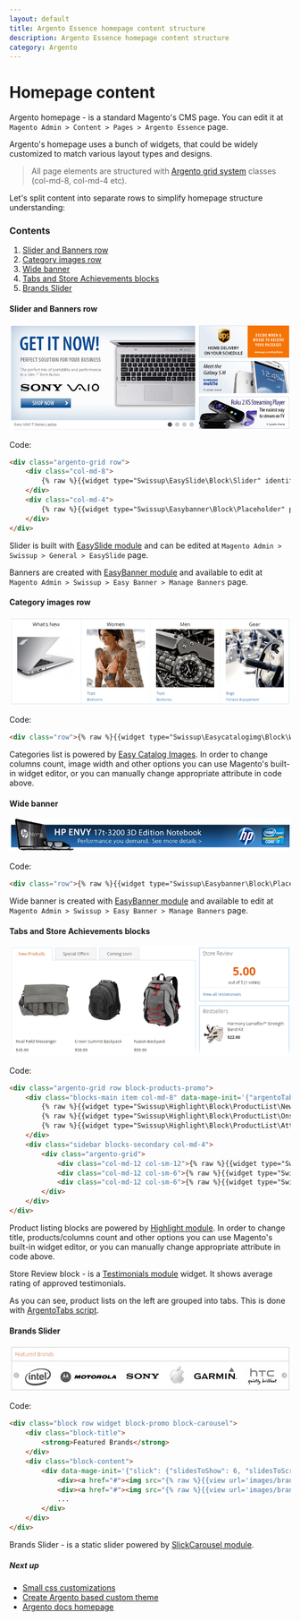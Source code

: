 ```yaml
---
layout: default
title: Argento Essence homepage content structure
description: Argento Essence homepage content structure
category: Argento
---
```


# Homepage content

Argento homepage - is a standard Magento's CMS page. You can edit it at
`Magento Admin > Content > Pages > Argento Essence` page.

Argento's homepage uses a bunch of widgets, that could be widely customized to
match various layout types and designs.

> All page elements are structured with [Argento grid system](/m2/argento/customization/grid-system/)
> classes (col-md-8, col-md-4 etc).

Let's split content into separate rows to simplify homepage structure
understanding:

### Contents

 1. [Slider and Banners row](#slider-and-banners-row)
 2. [Category images row](#category-images-row)
 3. [Wide banner](#footer)
 4. [Tabs and Store Achievements blocks](#products-and-homepage-tabs)
 5. [Brands Slider](#buttons)

#### Slider and Banners row

![EasySlider and EasyBanners row](/images/m2/argento/essence/homepage-content/easyslider-and-easybanners.png)

Code:

```html
<div class="argento-grid row">
    <div class="col-md-8">
        {% raw %}{{widget type="Swissup\EasySlide\Block\Slider" identifier="argento_essence"}}{% endraw %}
    </div>
    <div class="col-md-4">
        {% raw %}{{widget type="Swissup\Easybanner\Block\Placeholder" placeholder="argento_essence_home_top" banner_css_class="col-xs-4 col-md-12" additional_css_class="argento-grid"}}{% endraw %}
    </div>
</div>
```

Slider is built with [EasySlide module](/m2/extensions/easyslider/) and can be
edited at `Magento Admin > Swissup > General > EasySlide` page.

Banners are created with [EasyBanner module](/m2/extensions/easybanners/) and
available to edit at `Magento Admin > Swissup > Easy Banner > Manage Banners`
page.

#### Category images row

![EasyCategoryImage](/images/m2/argento/essence/homepage-content/easycategoryimages.png)

Code:

```html
<div class="row">{% raw %}{{widget type="Swissup\Easycatalogimg\Block\Widget\SubcategoriesList" category_count="4" subcategory_count="5" column_count="4" show_image="1" image_width="200" image_height="200" template="Swissup_Easycatalogimg::list.phtml"}}{% endraw %}</div>
```

Categories list is powered by [Easy Catalog Images](/m2/extensions/easycatalogimages/).
In order to change columns count, image width and other options you can use
Magento's built-in widget editor, or you can manually change appropriate attribute
in code above.

#### Wide banner

![Wide homepage banner](/images/m2/argento/essence/homepage-content/wide-easybanner.png)

Code:

```html
<div class="row">{% raw %}{{widget type="Swissup\Easybanner\Block\Placeholder" placeholder="argento_essence_home_wide"}}{% endraw %}</div>
```

Wide banner is created with [EasyBanner module](/m2/extensions/easybanners/) and
available to edit at `Magento Admin > Swissup > Easy Banner > Manage Banners`
page.

#### Tabs and Store Achievements blocks

![Tabs and store achievements](/images/m2/argento/essence/homepage-content/tabs-and-achievements.png)

Code:

```html
<div class="argento-grid row block-products-promo">
    <div class="blocks-main item col-md-8" data-mage-init='{"argentoTabs": {}}'>
        {% raw %}{{widget type="Swissup\Highlight\Block\ProductList\NewList" title="New Products" products_count="6" column_count="3" order="default" dir="desc" template="product/widget/content/grid.phtml" show_page_link="1" page_link_title="View All New Products" conditions_encoded="a:1:[i:1;a:4:[s:4:`type`;s:50:`Magento|CatalogWidget|Model|Rule|Condition|Combine`;s:10:`aggregator`;s:3:`all`;s:5:`value`;s:1:`1`;s:9:`new_child`;s:0:``;]]"}}{% endraw %}
        {% raw %}{{widget type="Swissup\Highlight\Block\ProductList\Onsale" title="Special Offers" products_count="6" column_count="3" order="default" dir="desc" template="product/widget/content/grid.phtml" conditions_encoded="a:1:[i:1;a:4:[s:4:`type`;s:50:`Magento|CatalogWidget|Model|Rule|Condition|Combine`;s:10:`aggregator`;s:3:`all`;s:5:`value`;s:1:`1`;s:9:`new_child`;s:0:``;]]"}}{% endraw %}
        {% raw %}{{widget type="Swissup\Highlight\Block\ProductList\Attribute\Yesno" title="Coming soon" attribute_code="coming_soon" products_count="6" column_count="3" order="default" dir="asc" template="product/widget/content/grid.phtml" conditions_encoded="a:1:[i:1;a:4:[s:4:`type`;s:50:`Magento|CatalogWidget|Model|Rule|Condition|Combine`;s:10:`aggregator`;s:3:`all`;s:5:`value`;s:1:`1`;s:9:`new_child`;s:0:``;]]"}}{% endraw %}
    </div>
    <div class="sidebar blocks-secondary col-md-4">
        <div class="argento-grid">
            <div class="col-md-12 col-sm-12">{% raw %}{{widget type="Swissup\Testimonials\Block\Widgets\SideReview"}}{% endraw %}</div>
            <div class="col-md-12 col-sm-6">{% raw %}{{widget type="Swissup\Highlight\Block\ProductList\Bestsellers" title="Bestsellers" products_count="2" template="product/widget/column/list.phtml" period="P6M" show_page_link="1" page_link_title="View All Bestsellers" min_popularity="1" conditions_encoded="a:1:[i:1;a:4:[s:4:`type`;s:50:`Magento|CatalogWidget|Model|Rule|Condition|Combine`;s:10:`aggregator`;s:3:`all`;s:5:`value`;s:1:`1`;s:9:`new_child`;s:0:``;]]"}}{% endraw %}</div>
            <div class="col-md-12 col-sm-6">{% raw %}{{widget type="Swissup\Highlight\Block\ProductList\Popular" title="Popular Products" products_count="2" template="product/widget/column/list.phtml" period="P6M" show_page_link="1" page_link_title="View All Popular Products" min_popularity="1" conditions_encoded="a:1:[i:1;a:4:[s:4:`type`;s:50:`Magento|CatalogWidget|Model|Rule|Condition|Combine`;s:10:`aggregator`;s:3:`all`;s:5:`value`;s:1:`1`;s:9:`new_child`;s:0:``;]]"}}{% endraw %}</div>
        </div>
    </div>
</div>
```

Product listing blocks are powered by [Highlight module](/m2/extensions/highlight/).
In order to change title, products/columns count and other options you can use
Magento's built-in widget editor, or you can manually change appropriate attribute
in code above.

Store Review block - is a [Testimonials module](/m2/extensions/testimonials/) widget.
It shows average rating of approved testimonials.

As you can see, product lists on the left are grouped into tabs. This is done
with [ArgentoTabs script](/m2/argento/scripts/argento-tabs/).

#### Brands Slider

![Brands Slider](/images/m2/argento/essence/homepage-content/brands-slider.png)

Code:

```html
<div class="block row widget block-promo block-carousel">
    <div class="block-title">
        <strong>Featured Brands</strong>
    </div>
    <div class="block-content">
        <div data-mage-init='{"slick": {"slidesToShow": 6, "slidesToScroll": 1, "dots": false, "autoplay": true, "variableWidth": true, "swipeToSlide": true}}'>
            <div><a href="#"><img src="{% raw %}{{view url='images/brands/sony.jpg'}}{% endraw %}" alt="" width="128" height="73"/></a></div>
            <div><a href="#"><img src="{% raw %}{{view url='images/brands/apple.jpg'}}{% endraw %}" alt="" width="70" height="73"/></a></div>
            ...
        </div>
    </div>
</div>
```

Brands Slider - is a static slider powered by
[SlickCarousel module](/m2/extensions/slick-carousel/).

##### Next up

- [Small css customizations](/m2/argento/customization/custom-css/)
- [Create Argento based custom theme](/m2/argento/customization/custom-theme/)
- [Argento docs homepage](/m2/argento/)

